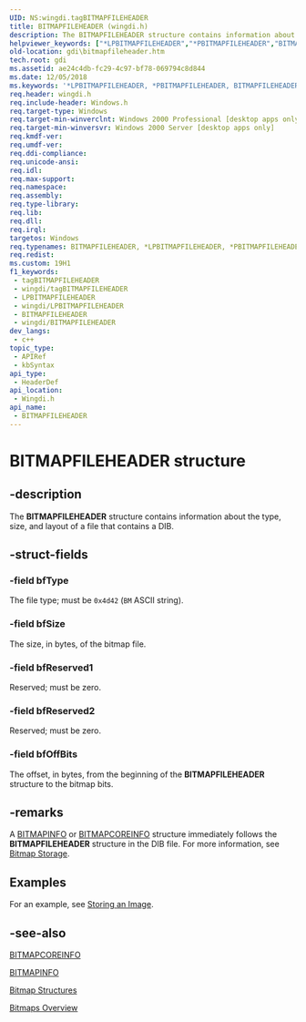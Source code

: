 ```yaml
---
UID: NS:wingdi.tagBITMAPFILEHEADER
title: BITMAPFILEHEADER (wingdi.h)
description: The BITMAPFILEHEADER structure contains information about the type, size, and layout of a file that contains a DIB.
helpviewer_keywords: ["*LPBITMAPFILEHEADER","*PBITMAPFILEHEADER","BITMAPFILEHEADER","BITMAPFILEHEADER structure [Windows GDI]","PBITMAPFILEHEADER","PBITMAPFILEHEADER structure pointer [Windows GDI]","_win32_BITMAPFILEHEADER_str","gdi.bitmapfileheader","wingdi/BITMAPFILEHEADER","wingdi/PBITMAPFILEHEADER"]
old-location: gdi\bitmapfileheader.htm
tech.root: gdi
ms.assetid: ae24c4db-fc29-4c97-bf78-069794c8d844
ms.date: 12/05/2018
ms.keywords: '*LPBITMAPFILEHEADER, *PBITMAPFILEHEADER, BITMAPFILEHEADER, BITMAPFILEHEADER structure [Windows GDI], PBITMAPFILEHEADER, PBITMAPFILEHEADER structure pointer [Windows GDI], _win32_BITMAPFILEHEADER_str, gdi.bitmapfileheader, wingdi/BITMAPFILEHEADER, wingdi/PBITMAPFILEHEADER'
req.header: wingdi.h
req.include-header: Windows.h
req.target-type: Windows
req.target-min-winverclnt: Windows 2000 Professional [desktop apps only]
req.target-min-winversvr: Windows 2000 Server [desktop apps only]
req.kmdf-ver: 
req.umdf-ver: 
req.ddi-compliance: 
req.unicode-ansi: 
req.idl: 
req.max-support: 
req.namespace: 
req.assembly: 
req.type-library: 
req.lib: 
req.dll: 
req.irql: 
targetos: Windows
req.typenames: BITMAPFILEHEADER, *LPBITMAPFILEHEADER, *PBITMAPFILEHEADER
req.redist: 
ms.custom: 19H1
f1_keywords:
 - tagBITMAPFILEHEADER
 - wingdi/tagBITMAPFILEHEADER
 - LPBITMAPFILEHEADER
 - wingdi/LPBITMAPFILEHEADER
 - BITMAPFILEHEADER
 - wingdi/BITMAPFILEHEADER
dev_langs:
 - c++
topic_type:
 - APIRef
 - kbSyntax
api_type:
 - HeaderDef
api_location:
 - Wingdi.h
api_name:
 - BITMAPFILEHEADER
---
```


# BITMAPFILEHEADER structure

## -description

The <b>BITMAPFILEHEADER</b> structure contains information about the type, size, and layout of a file that contains a DIB.

## -struct-fields

### -field bfType

The file type; must be `0x4d42` (`BM` ASCII string).

### -field bfSize

The size, in bytes, of the bitmap file.

### -field bfReserved1

Reserved; must be zero.

### -field bfReserved2

Reserved; must be zero.

### -field bfOffBits

The offset, in bytes, from the beginning of the <b>BITMAPFILEHEADER</b> structure to the bitmap bits.

## -remarks

A <a href="/windows/desktop/api/wingdi/ns-wingdi-bitmapinfo">BITMAPINFO</a> or <a href="/windows/desktop/api/wingdi/ns-wingdi-bitmapcoreinfo">BITMAPCOREINFO</a> structure immediately follows the <b>BITMAPFILEHEADER</b> structure in the DIB file. For more information, see <a href="/windows/desktop/gdi/bitmap-storage">Bitmap Storage</a>.

## Examples

For an example, see <a href="/windows/win32/gdi/storing-an-image">Storing an Image</a>.

## -see-also

<a href="/windows/desktop/api/wingdi/ns-wingdi-bitmapcoreinfo">BITMAPCOREINFO</a>

<a href="/windows/desktop/api/wingdi/ns-wingdi-bitmapinfo">BITMAPINFO</a>

<a href="/windows/desktop/gdi/bitmap-structures">Bitmap Structures</a>

<a href="/windows/desktop/gdi/bitmaps">Bitmaps Overview</a>
